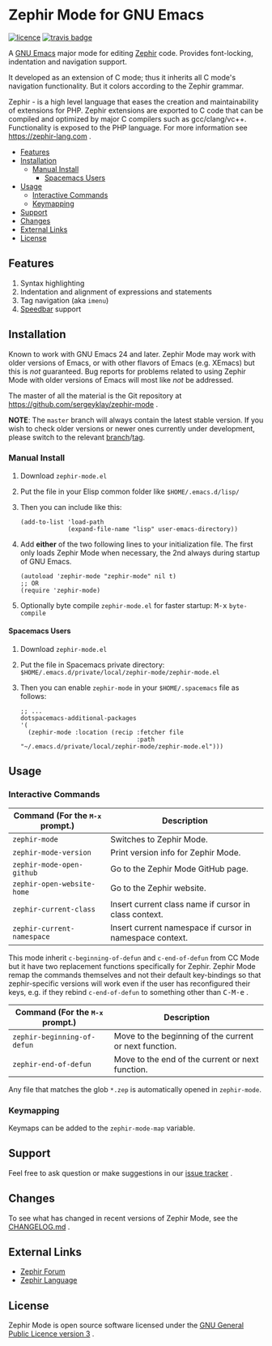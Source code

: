 # Zephir Mode for GNU Emacs

[![licence][license-badge]][license]
[![travis badge][travis-badge]][travis-link]

A [GNU Emacs][emacs] major mode for editing [Zephir][zephir] code.
Provides font-locking, indentation and navigation support.

It developed as an extension of C mode; thus it inherits all C mode's
navigation functionality.  But it colors according to the Zephir grammar.

Zephir - is a high level language that eases the creation and
maintainability of extensions for PHP.  Zephir extensions are
exported to C code that can be compiled and optimized by major C
compilers such as gcc/clang/vc++.  Functionality is exposed to the
PHP language. For more information see https://zephir-lang.com .

- [Features](#features)
- [Installation](#installation)
  - [Manual Install](#manual-install)
     - [Spacemacs Users](#spacemacs-users)
- [Usage](#usage)
  - [Interactive Commands](#interactive-commands)
  - [Keymapping](#keymapping)
- [Support](#support)
- [Changes](#changes)
- [External Links](#external-links)
- [License](#license)

## Features

1. Syntax highlighting
2. Indentation and alignment of expressions and statements
3. Tag navigation (aka `imenu`)
4. [Speedbar][speedbar] support

## Installation

Known to work with GNU Emacs 24 and later. Zephir Mode may work with older
versions of Emacs, or with other flavors of Emacs (e.g. XEmacs) but this is
_not_ guaranteed. Bug reports for problems related to using Zephir Mode with
older versions of Emacs will most like _not_ be addressed.

The master of all the material is the Git repository at
https://github.com/sergeyklay/zephir-mode .

**NOTE**: The `master` branch will always contain the latest stable version.
If you wish to check older versions or newer ones currently under development,
please switch to the relevant [branch][branches]/[tag][tags].

### Manual Install

1. Download `zephir-mode.el`

2. Put the file in your Elisp common folder like `$HOME/.emacs.d/lisp/`

3. Then you can include like this:
   ```elisp
   (add-to-list 'load-path
                (expand-file-name "lisp" user-emacs-directory))
   ```
4. Add **either** of the two following lines to your initialization file.
   The first only loads Zephir Mode when necessary, the 2nd always during
   startup of GNU Emacs.
   ```elisp
   (autoload 'zephir-mode "zephir-mode" nil t)
   ;; OR
   (require 'zephir-mode)
   ```
5. Optionally byte compile `zephir-mode.el` for faster startup:
   <kbd>M-x</kbd> `byte-compile`

#### Spacemacs Users

1. Download `zephir-mode.el`

2. Put the file in Spacemacs private directory:
   `$HOME/.emacs.d/private/local/zephir-mode/zephir-mode.el`

3. Then you can enable `zephir-mode` in your `$HOME/.spacemacs` file as follows:
   ```elisp
   ;; ...
   dotspacemacs-additional-packages
   '(
     (zephir-mode :location (recip :fetcher file
                                   :path "~/.emacs.d/private/local/zephir-mode/zephir-mode.el")))
   ```
## Usage

### Interactive Commands

| Command (For the <kbd>M-x</kbd> prompt.)            | Description |
| --- | --- |
| `zephir-mode` | Switches to Zephir Mode. |
| `zephir-mode-version` | Print version info for Zephir Mode. |
| `zephir-mode-open-github` | Go to the Zephir Mode GitHub page. |
| `zephir-open-website-home` | Go to the Zephir website. |
| `zephir-current-class` | Insert current class name if cursor in class context. |
| `zephir-current-namespace` | Insert current namespace if cursor in namespace context. |

This mode inherit `c-beginning-of-defun` and `c-end-of-defun` from CC Mode but
it have two replacement functions specifically for Zephir.  Zephir Mode remap
the commands themselves and not their default key-bindings so that
zephir-specific versions will work even if the user has reconfigured their keys,
e.g. if they rebind `c-end-of-defun` to something other than
<kbd>C-M-e</kbd> .

| Command (For the <kbd>M-x</kbd> prompt.)            | Description |
| --- | --- |
| `zephir-beginning-of-defun` | Move to the beginning of the current or next function. |
| `zephir-end-of-defun` | Move to the end of the current or next function. |

Any file that matches the glob `*.zep` is automatically opened in `zephir-mode`.

### Keymapping

Keymaps can be added to the `zephir-mode-map` variable.

## Support

Feel free to ask question or make suggestions in our [issue tracker][issues] .

## Changes

To see what has changed in recent versions of Zephir Mode,
see the [CHANGELOG.md][changelog] .

## External Links

* [Zephir Forum][forum]
* [Zephir Language][language]

## License

Zephir Mode is open source software licensed under the
[GNU General Public Licence version 3][license] .

[license-badge]: https://img.shields.io/badge/license-GPL_3-green.svg
[license]: https://www.gnu.org/licenses/gpl-3.0.txt
[speedbar]: https://www.gnu.org/software/emacs/manual/html_node/emacs/Speedbar.html
[branches]: https://github.com/sergeyklay/zephir-mode/branches
[tags]: https://github.com/sergeyklay/zephir-mode/tags
[emacs]: https://www.gnu.org/software/emacs/
[zephir]: https://zephir-lang.com
[travis-badge]: https://api.travis-ci.org/sergeyklay/zephir-mode.svg
[travis-link]: https://travis-ci.org/sergeyklay/zephir-mode
[derived-mode]: http://cc-mode.sourceforge.net/derived-mode-ex.el
[changelog]: ./CHANGELOG.md
[issues]: https://github.com/sergeyklay/zephir-mode/issues
[forum]: https://forum.zephir-lang.com
[language]: https://zephir-lang.com
